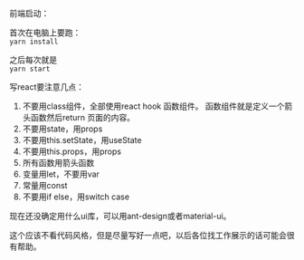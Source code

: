 前端启动：

首次在电脑上要跑：   
`yarn install`   

之后每次就是   
`yarn start`   

写react要注意几点：   
  1. 不要用class组件，全部使用react hook 函数组件。 函数组件就是定义一个箭头函数然后return 页面的内容。
  2. 不要用state，用props
  3. 不要用this.setState，用useState
  4. 不要用this.props，用props
  5. 所有函数用箭头函数
  6. 变量用let，不要用var
  7. 常量用const
  8. 不要用if else，用switch case

现在还没确定用什么ui库，可以用ant-design或者material-ui。    

这个应该不看代码风格，但是尽量写好一点吧，以后各位找工作展示的话可能会很有帮助。


  
